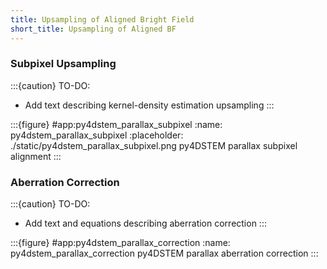 ```yaml
---
title: Upsampling of Aligned Bright Field
short_title: Upsampling of Aligned BF
---
```


### Subpixel Upsampling

:::{caution} TO-DO:
- Add text describing kernel-density estimation upsampling
:::

:::{figure} #app:py4dstem_parallax_subpixel
:name: py4dstem_parallax_subpixel
:placeholder: ./static/py4dstem_parallax_subpixel.png
py4DSTEM parallax subpixel alignment
:::

### Aberration Correction

:::{caution} TO-DO:
- Add text and equations describing aberration correction
:::

:::{figure} #app:py4dstem_parallax_correction
:name: py4dstem_parallax_correction
py4DSTEM parallax aberration correction
:::

